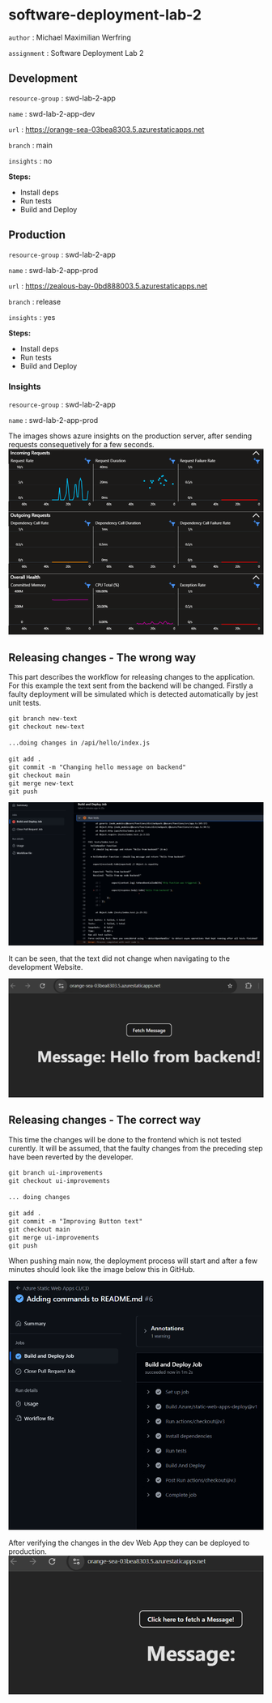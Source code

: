 # software-deployment-lab-2
`author` : Michael Maximilian Werfring

`assignment` : Software Deployment Lab 2 
## Development
`resource-group` : swd-lab-2-app

`name` : swd-lab-2-app-dev

`url` : https://orange-sea-03bea8303.5.azurestaticapps.net

`branch` : main

`insights` : no

__Steps:__
* Install deps
* Run tests
* Build and Deploy

## Production
`resource-group` : swd-lab-2-app

`name` : swd-lab-2-app-prod

`url` : https://zealous-bay-0bd888003.5.azurestaticapps.net

`branch` : release

`insights` : yes

__Steps:__ 

* Install deps
* Run tests
* Build and Deploy

### Insights
`resource-group` : swd-lab-2-app

`name` : swd-lab-2-app-prod

The images shows azure insights on the production server, after sending requests consequetively for a few seconds.
![Live monitoring](docs/insights.png)

## Releasing changes - The wrong way
This part describes the workflow for releasing changes to the application. 
For this example the text sent from the backend will be changed.
Firstly a faulty deployment will be simulated which is detected automatically by jest unit tests.

```
git branch new-text
git checkout new-text

...doing changes in /api/hello/index.js

git add .
git commit -m "Changing hello message on backend"
git checkout main 
git merge new-text
git push
```

![alt text](docs/test_failure.png)

It can be seen, that the text did not change when navigating to the development Website.

![alt text](docs/dev_working.png)

## Releasing changes - The correct way
This time the changes will be done to the frontend which is not tested curently. It will be assumed, that the faulty changes from the preceding step have been reverted by the developer.

```
git branch ui-improvements
git checkout ui-improvements

... doing changes

git add .
git commit -m "Improving Button text"
git checkout main
git merge ui-improvements
git push
```

When pushing main now, the deployment process will start and after a few minutes should look like the image below this in GitHub.

![alt text](docs/dev_deploy_success.png)


After verifying the changes in the dev Web App they can be deployed to production.
![alt text](docs/changed_ui.png)

